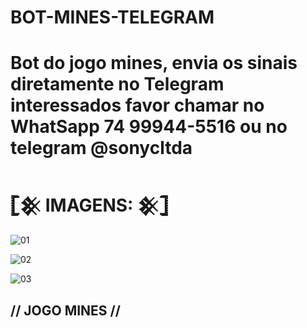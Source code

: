 # BOT-MINES-TELEGRAM
Bot do jogo mines, envia os sinais diretamente no Telegram
interessados favor chamar no WhatSapp 74 99944-5516 ou no telegram @sonycltda
========================================================================
# 𓊈𒆜 IMAGENS: 𒆜𓊉

![01](https://user-images.githubusercontent.com/65465300/237952989-9cd354cd-f132-4b45-8842-f6c2172d8d2f.jpg)

![02](https://user-images.githubusercontent.com/65465300/237954526-95f46f92-3511-484a-8851-aefc1270507f.jpeg)

![03](https://user-images.githubusercontent.com/65465300/237954638-6a449da3-f3a6-43b8-9cae-bce883546544.jpg)

## // JOGO MINES //
